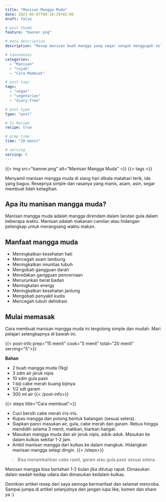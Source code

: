 ```yaml
---
title: "Manisan Mangga Muda"
date: 2021-05-07T08:10:29+02:00
draft: false

# post thumb
feature: "banner.png"

# meta description
description: "Resep manisan buah mangga yang segar sangat menggugah selera. Masakan rumahan yang segar disajikan ketika dingin."

# taxonomies
categories:
  - "Manisan"
  - "rujak"
  - "Cara Membuat"

# post tags
tags:
  - "vegan"
  - "vegetarian"
  - "diary-free"

# post type
type: "post"

# Is Recipe
recipe: true

# prep time
time: "20 menit"

# serving
serving: 5
---
```


{{< img src="banner.png" alt="Manisan Mangga Muda" >}}
{{< tags >}}

Menyamil manisan mangga muda di siang hari dikala matahari terik, ide yang bagus. Resepnya simple dan rasanya yang manis, asam, asin, segar membuat lidah ketagihan.

## Apa itu manisan mangga muda?

Manisan mangga muda adalah mangga direndam dalam larutan gula dalam beberapa waktu. Manisan adalah makanan camilan atau hidangan pelengkap untuk merangsang waktu makan.

## Manfaat mangga muda

-   Meningkatkan kesehatan hati
-   Mencegah asam lambung
-   Meningkatkan imunitas tubuh
-   Mengobati gangguan darah
-   Meredakan gangguan pencernaan
-   Menurunkan berat badan
-   Meningkatan energy
-   Meningkatkan kesehatan jantung
-   Mengobati penyakit kudis
-   Mencegah tubuh dehidrasi

## Mulai memasak

Cara membuat manisan mangga muda ini tergolong simple dan mudah. Mari pelajari selengkapnya di bawah ini.

{{< post-info prep="15 menit" cook="5 menit" total="20 menit" serving="5">}}

__Bahan__

-   2 buah mangga muda (1kg)
-   3 sdm air jeruk nipis
-   10 sdm gula pasir
-   1 biji cabe merah buang bijinya
-   1/2 sdt garam
-   300 ml air
{{< /post-info>}}

{{< steps title="Cara membuat">}}
- Cuci bersih cabe merah iris-iris.
- Kupas mangga dan potong bentuk batangan (sesuai selera).
- Siapkan panci masukan air, gula, cabe merah dan garam. Rebus hingga mendidih selama 3 menit, matikan, biarkan hangat.
- Masukan mangga muda dan air jeruk nipis, aduk-aduk. Masukan ke dalam kulkas sekitar 1-2 jam.
- Ambil manisan mangga dari kulkas ke dalam mangkuk. Hidangkan manisan mangga selagi dingin.
{{< /steps>}}

> Bisa menambahkan cabe rawit, garam atau gula pasir sesuai selera.

Manisan mangga bisa bertahan 1-2 bulan jika ditutup rapat. Dimasukan dalam wadah kedap udara dan dimasukan kedalam kulkas.

Demikian artikel resep dari saya semoga bermanfaat dan selamat mencoba. Sampai jumpa di artikel selanjutnya dan jangan lupa like, komen dan share ya :)
